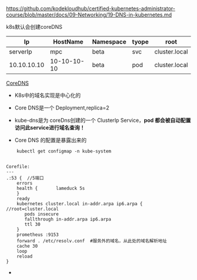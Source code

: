 https://github.com/kodekloudhub/certified-kubernetes-administrator-course/blob/master/docs/09-Networking/19-DNS-in-kubernetes.md


k8s默认会创建coreDNS

| Ip | HostName | Namespace | tyope | root
| - | - | - | - | - | 
| serverIp | mpc | beta |svc| cluster.local
| 10.10.10.10 | 10-10-10-10 | beta |pod| cluster.local



[CoreDNS](https://github.com/kodekloudhub/certified-kubernetes-administrator-course/blob/master/docs/09-Networking/20-CoreDNS-in-Kubernetes.md)

* K8s中的域名实现是中心化的
* Core DNS是一个 Deployment,replica=2
* kube-dns是为 coreDns创建的一个 ClusterIp Service，**pod 都会被自动配置 访问此service进行域名查询！**


* Core DNS 的配置是暴露出来的
```
    kubectl get configmap -n kube-system


Corefile:
---
.:53 {  //5端口
    errors
    health {       lameduck 5s
    }
    ready
    kubernetes cluster.local in-addr.arpa ip6.arpa {  //root=cluster.local
       pods insecure
       fallthrough in-addr.arpa ip6.arpa
       ttl 30
    }
    prometheus :9153
    forward . /etc/resolv.conf  #服务外的域名，从此处的域名解析地址
    cache 30
    loop
    reload
}
```

* 